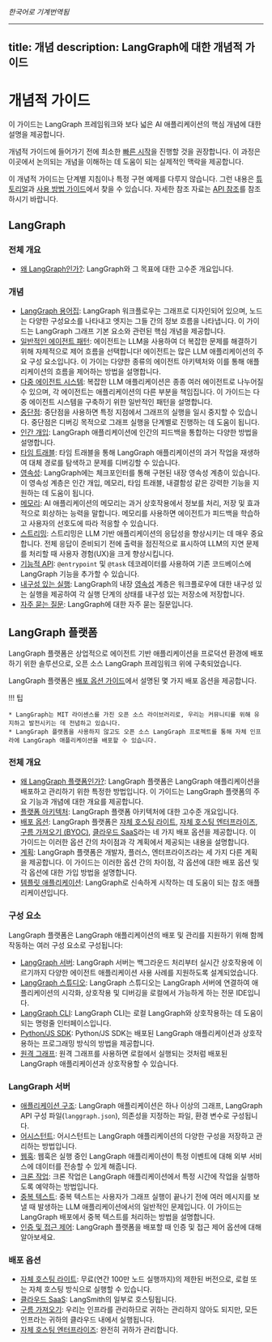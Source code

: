 _한국어로 기계번역됨_

---
title: 개념
description: LangGraph에 대한 개념적 가이드
---

# 개념적 가이드

이 가이드는 LangGraph 프레임워크와 보다 넓은 AI 애플리케이션의 핵심 개념에 대한 설명을 제공합니다.

개념적 가이드에 들어가기 전에 최소한 [빠른 시작](../tutorials/introduction.ipynb)을 진행할 것을 권장합니다. 이 과정은 이곳에서 논의되는 개념을 이해하는 데 도움이 되는 실제적인 맥락을 제공합니다.

이 개념적 가이드는 단계별 지침이나 특정 구현 예제를 다루지 않습니다. 그런 내용은 [튜토리얼](../tutorials/index.md)과 [사용 방법 가이드](../how-tos/index.md)에서 찾을 수 있습니다. 자세한 참조 자료는 [API 참조](../reference/index.md)를 참조하시기 바랍니다.

## LangGraph

### 전체 개요

- [왜 LangGraph인가?](high_level.md): LangGraph와 그 목표에 대한 고수준 개요입니다.

### 개념

- [LangGraph 용어집](low_level.md): LangGraph 워크플로우는 그래프로 디자인되어 있으며, 노드는 다양한 구성요소를 나타내고 엣지는 그들 간의 정보 흐름을 나타냅니다. 이 가이드는 LangGraph 그래프 기본 요소와 관련된 핵심 개념을 제공합니다.
- [일반적인 에이전트 패턴](agentic_concepts.md): 에이전트는 LLM을 사용하여 더 복잡한 문제를 해결하기 위해 자체적으로 제어 흐름을 선택합니다! 에이전트는 많은 LLM 애플리케이션의 주요 구성 요소입니다. 이 가이는 다양한 종류의 에이전트 아키텍처와 이를 통해 애플리케이션의 흐름을 제어하는 방법을 설명합니다.
- [다중 에이전트 시스템](multi_agent.md): 복잡한 LLM 애플리케이션은 종종 여러 에이전트로 나누어질 수 있으며, 각 에이전트는 애플리케이션의 다른 부분을 책임집니다. 이 가이드는 다중 에이전트 시스템을 구축하기 위한 일반적인 패턴을 설명합니다.
- [중단점](breakpoints.md): 중단점을 사용하면 특정 지점에서 그래프의 실행을 일시 중지할 수 있습니다. 중단점은 디버깅 목적으로 그래프 실행을 단계별로 진행하는 데 도움이 됩니다.
- [인간 개입](human_in_the_loop.md): LangGraph 애플리케이션에 인간의 피드백을 통합하는 다양한 방법을 설명합니다.
- [타임 트래블](time-travel.md): 타임 트래블을 통해 LangGraph 애플리케이션의 과거 작업을 재생하여 대체 경로를 탐색하고 문제를 디버깅할 수 있습니다.
- [영속성](persistence.md): LangGraph에는 체크포인터를 통해 구현된 내장 영속성 계층이 있습니다. 이 영속성 계층은 인간 개입, 메모리, 타임 트래블, 내결함성 같은 강력한 기능을 지원하는 데 도움이 됩니다.
- [메모리](memory.md): AI 애플리케이션의 메모리는 과거 상호작용에서 정보를 처리, 저장 및 효과적으로 회상하는 능력을 말합니다. 메모리를 사용하면 에이전트가 피드백을 학습하고 사용자의 선호도에 따라 적응할 수 있습니다.
- [스트리밍](streaming.md): 스트리밍은 LLM 기반 애플리케이션의 응답성을 향상시키는 데 매우 중요합니다. 전체 응답이 준비되기 전에 출력을 점진적으로 표시하여 LLM의 지연 문제를 처리할 때 사용자 경험(UX)을 크게 향상시킵니다.
- [기능적 API](functional_api.md): `@entrypoint` 및 `@task` 데코레이터를 사용하여 기존 코드베이스에 LangGraph 기능을 추가할 수 있습니다.
- [내구성 있는 실행](durable_execution.md): LangGraph의 내장 [영속성](./persistence.md) 계층은 워크플로우에 대한 내구성 있는 실행을 제공하여 각 실행 단계의 상태를 내구성 있는 저장소에 저장합니다.
- [자주 묻는 질문](faq.md): LangGraph에 대한 자주 묻는 질문입니다.

## LangGraph 플랫폼

LangGraph 플랫폼은 상업적으로 에이전트 기반 애플리케이션을 프로덕션 환경에 배포하기 위한 솔루션으로, 오픈 소스 LangGraph 프레임워크 위에 구축되었습니다.

LangGraph 플랫폼은 [배포 옵션 가이드](./deployment_options.md)에서 설명된 몇 가지 배포 옵션을 제공합니다.

!!! 팁

    * LangGraph는 MIT 라이센스를 가진 오픈 소스 라이브러리로, 우리는 커뮤니티를 위해 유지하고 발전시키는 데 전념하고 있습니다.
    * LangGraph 플랫폼을 사용하지 않고도 오픈 소스 LangGraph 프로젝트를 통해 자체 인프라에 LangGraph 애플리케이션을 배포할 수 있습니다.

### 전체 개요

- [왜 LangGraph 플랫폼인가?](./langgraph_platform.md): LangGraph 플랫폼은 LangGraph 애플리케이션을 배포하고 관리하기 위한 특정한 방법입니다. 이 가이드는 LangGraph 플랫폼의 주요 기능과 개념에 대한 개요를 제공합니다.
- [플랫폼 아키텍처](./platform_architecture.md): LangGraph 플랫폼 아키텍처에 대한 고수준 개요입니다.
- [배포 옵션](./deployment_options.md): LangGraph 플랫폼은 [자체 호스팅 라이트](./self_hosted.md#self-hosted-lite), [자체 호스팅 엔터프라이즈](./self_hosted.md#self-hosted-enterprise), [구름 가져오기 (BYOC)](./bring_your_own_cloud.md), [클라우드 SaaS](./langgraph_cloud.md)라는 네 가지 배포 옵션을 제공합니다. 이 가이드는 이러한 옵션 간의 차이점과 각 계획에서 제공되는 내용을 설명합니다.
- [계획](./plans.md): LangGraph 플랫폼은 개발자, 플러스, 엔터프라이즈라는 세 가지 다른 계획을 제공합니다. 이 가이드는 이러한 옵션 간의 차이점, 각 옵션에 대한 배포 옵션 및 각 옵션에 대한 가입 방법을 설명합니다.
- [템플릿 애플리케이션](./template_applications.md): LangGraph로 신속하게 시작하는 데 도움이 되는 참조 애플리케이션입니다.

### 구성 요소

LangGraph 플랫폼은 LangGraph 애플리케이션의 배포 및 관리를 지원하기 위해 함께 작동하는 여러 구성 요소로 구성됩니다:

- [LangGraph 서버](./langgraph_server.md): LangGraph 서버는 백그라운드 처리부터 실시간 상호작용에 이르기까지 다양한 에이전트 애플리케이션 사용 사례를 지원하도록 설계되었습니다.
- [LangGraph 스튜디오](./langgraph_studio.md): LangGraph 스튜디오는 LangGraph 서버에 연결하여 애플리케이션의 시각화, 상호작용 및 디버깅을 로컬에서 가능하게 하는 전문 IDE입니다.
- [LangGraph CLI](./langgraph_cli.md): LangGraph CLI는 로컬 LangGraph와 상호작용하는 데 도움이 되는 명령줄 인터페이스입니다.
- [Python/JS SDK](./sdk.md): Python/JS SDK는 배포된 LangGraph 애플리케이션과 상호작용하는 프로그래밍 방식의 방법을 제공합니다.
- [원격 그래프](../how-tos/use-remote-graph.md): 원격 그래프를 사용하면 로컬에서 실행되는 것처럼 배포된 LangGraph 애플리케이션과 상호작용할 수 있습니다.

### LangGraph 서버

- [애플리케이션 구조](./application_structure.md): LangGraph 애플리케이션은 하나 이상의 그래프, LangGraph API 구성 파일(`langgraph.json`), 의존성을 지정하는 파일, 환경 변수로 구성됩니다.
- [어시스턴트](./assistants.md): 어시스턴트는 LangGraph 애플리케이션의 다양한 구성을 저장하고 관리하는 방법입니다.
- [웹훅](./langgraph_server.md#webhooks): 웹훅은 실행 중인 LangGraph 애플리케이션이 특정 이벤트에 대해 외부 서비스에 데이터를 전송할 수 있게 해줍니다.
- [크론 작업](./langgraph_server.md#cron-jobs): 크론 작업은 LangGraph 애플리케이션에서 특정 시간에 작업을 실행하도록 예약하는 방법입니다.
- [중복 텍스트](./double_texting.md): 중복 텍스트는 사용자가 그래프 실행이 끝나기 전에 여러 메시지를 보낼 때 발생하는 LLM 애플리케이션에서의 일반적인 문제입니다. 이 가이드는 LangGraph 배포에서 중복 텍스트를 처리하는 방법을 설명합니다.
- [인증 및 접근 제어](./auth.md): LangGraph 플랫폼을 배포할 때 인증 및 접근 제어 옵션에 대해 알아보세요.

### 배포 옵션

- [자체 호스팅 라이트](./self_hosted.md): 무료(연간 100만 노드 실행까지)의 제한된 버전으로, 로컬 또는 자체 호스팅 방식으로 실행할 수 있습니다.
- [클라우드 SaaS](./langgraph_cloud.md): LangSmith의 일부로 호스팅됩니다.
- [구름 가져오기](./bring_your_own_cloud.md): 우리는 인프라를 관리하므로 귀하는 관리하지 않아도 되지만, 모든 인프라는 귀하의 클라우드 내에서 실행됩니다.
- [자체 호스팅 엔터프라이즈](./self_hosted.md): 완전히 귀하가 관리합니다.
